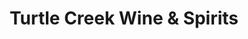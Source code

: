 ---
title: "Turtle Creek Wine & Spirits"
url: /bethlehem/turtle-creek-wine-und-spirits/
shop: Spirituosen
---